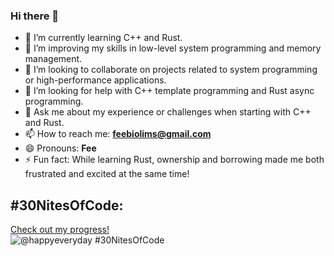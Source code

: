 ### Hi there 👋
     
- 🔭 I’m currently learning C++ and Rust.
- 🌱 I’m improving my skills in low-level system programming and memory management.
- 👯 I’m looking to collaborate on projects related to system programming or high-performance applications.
- 🤔 I’m looking for help with C++ template programming and Rust async programming.
- 💬 Ask me about my experience or challenges when starting with C++ and Rust.
- 📫 How to reach me: **feebiolims@gmail.com**
- 😄 Pronouns: **Fee**
- ⚡ Fun fact: While learning Rust, ownership and borrowing made me both frustrated and excited at the same time!

## #30NitesOfCode:
  [Check out my progress!](https://www.codedex.io/@happyeveryday/30-nites-of-code)  
  ![@happyeveryday #30NitesOfCode](https://www.codedex.io/api/petStatus?user=happyeveryday)

